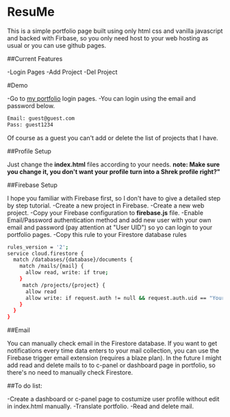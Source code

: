 # ResuMe

This is a simple portfolio page built using only html css and vanilla javascript and backed with Firbase, so you only need host to your web hosting as usual or you can use github pages.

##Current Features

-Login Pages
-Add Project
-Del Project

#Demo

-Go to [my portfolio](http://arisada.is-great.net/login.html) login pages.
-You can login using the email and password below.
```sh
Email: guest@guest.com
Pass: guest1234
```

Of course as a guest you can't add or delete the list of projects that I have.

##Profile Setup

Just change the **index.html** files according to your needs.
**note: Make sure you change it, you don't want your profile turn into a Shrek profile right?"**

##Firebase Setup

I hope you familiar with Firebase first, so I don't have to give a detailed step by step tutorial.
-Create a new project in Firebase.
-Create a new web project.
-Copy your Firebase configuration to **firebase.js** file.
-Enable Email/Password authentication method and add new user with your own email and password (pay attention at "User UID") so yo can login to your portfolio pages.
-Copy this rule to your Firestore database rules

```sh
rules_version = '2';
service cloud.firestore {
  match /databases/{database}/documents {
    match /mails/{mail} {
      allow read, write: if true;
    }
     match /projects/{project} {
      allow read
      allow write: if request.auth != null && request.auth.uid == "Your User UID";
    }
  }
}
```

##Email

You can manually check email in the Firestore database. If you want to get notifications every time data enters to your mail collection, you can use the Firebase trigger email extension (requires a blaze plan).
In the future I might add read and delete mails to to c-panel or dashboard page in portfolio, so there's no need to manually check Firestore.

##To do list:

-Create a dashboard or c-panel page to costumize user profile without edit in index.html manually.
-Translate portfolio.
-Read and delete mail.
